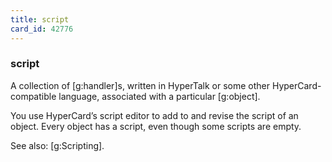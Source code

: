 ```yaml
---
title: script
card_id: 42776
---
```


### script

A collection of [g:handler]s, written in HyperTalk or some other HyperCard-compatible language, associated with a particular [g:object]. 

You use HyperCard’s script editor to add to and revise the script of an object. Every object has a script, even though some scripts are empty.

See also: [g:Scripting]. 
